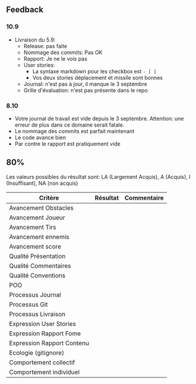 ## Feedback

### 10.9

- Livraison du 5.9:
  - Release: pas faite
  - Nommage des commits: Pas OK
  - Rapport: Je ne le vois pas
  - User stories:
    - La syntaxe markdown pour les checkbox est `- [ ]`
    - Vos deux stories déplacement et missile sont bonnes
  - Journal: n'est pas à jour, il manque le 3 septembre
  - Grille d'évaluation: n'est pas présente dans le repo

### 8.10

- Votre journal de travail est vide depuis le 3 septembre. Attention: une erreur de plus dans ce domaine serait fatale.
- Le nommage des commits est parfait maintenant
- Le code avance bien
- Par contre le rapport est pratiquement vide

## 80%

Les valeurs possibles du résultat sont: LA (Largement Acquis), A (Acquis), I (Insuffisant), NA (non acquis)

| Critère                    | Résultat | Commentaire |
| -------------------------- | -------- | ----------- |
| Avancement Obstacles       |          |             |
| Avancement Joueur          |          |             |
| Avancement Tirs            |          |             |
| Avancement ennemis         |          |             |
| Avancement score           |          |             |
| Qualité Présentation       |          |             |
| Qualité Commentaires       |          |             |
| Qualité Conventions        |          |             |
| POO                        |          |             |
| Processus Journal          |          |             |
| Processus Git              |          |             |
| Processus Livraison        |          |             |
| Expression User Stories    |          |             |
| Expression Rapport Fome    |          |             |
| Expression Rapport Contenu |          |             |
| Ecologie (gitignore)       |          |             |
| Comportement collectif     |          |             |
| Comportement individuel    |          |             |

